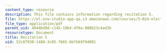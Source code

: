 ```yaml
---
content_type: resource
description: This file contains information regarding recitation 5.
file: https://ol-ocw-studio-app-qa.s3.amazonaws.com/courses/3-024-electronic-optical-and-magnetic-properties-of-materials-spring-2013/52c8793014883c057665bbfb69f94001_MIT3_024S13_2012rec5.pdf
file_type: application/pdf
parent_uid: 4944bd9d-c145-19b4-4f0a-988b23c4ad3b
resourcetype: Document
title: Recitation 5
uid: 52c87930-1488-3c05-7665-bbfb69f94001
---
```

